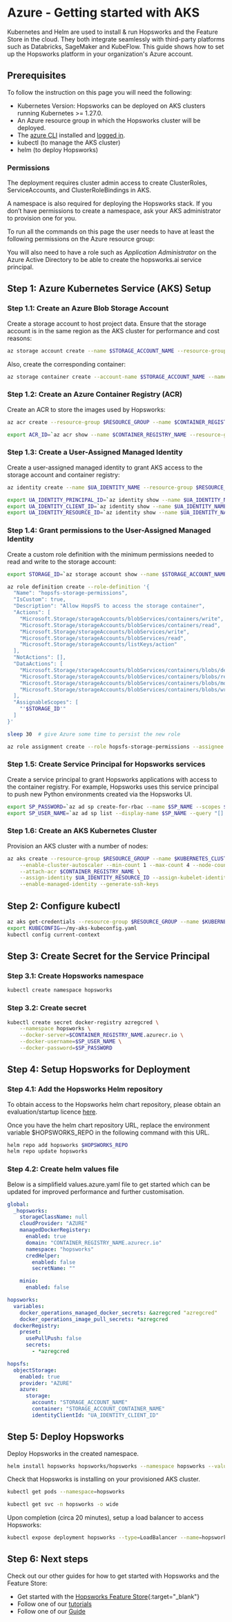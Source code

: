 # Azure - Getting started with AKS

Kubernetes and Helm are used to install & run Hopsworks and the Feature Store
in the cloud. They both integrate seamlessly with third-party platforms such as Databricks,
SageMaker and KubeFlow. This guide shows how to set up the Hopsworks platform in your organization's Azure account.

## Prerequisites

To follow the instruction on this page you will need the following:

- Kubernetes Version: Hopsworks can be deployed on AKS clusters running Kubernetes >= 1.27.0.
- An Azure resource group in which the Hopsworks cluster will be deployed. 
- The [azure CLI](https://learn.microsoft.com/en-us/cli/azure/install-azure-cli) installed and [logged in](https://docs.microsoft.com/en-us/cli/azure/authenticate-azure-cli).
- kubectl (to manage the AKS cluster)
- helm (to deploy Hopsworks)

### Permissions

The deployment requires cluster admin access to create ClusterRoles, ServiceAccounts, and ClusterRoleBindings in AKS.

A namespace is also required for deploying the Hopsworks stack. If you don’t have permissions to create a namespace, ask your AKS administrator to provision one for you.
	
To run all the commands on this page the user needs to have at least the following permissions on the Azure resource group:

You will also need to have a role such as *Application Administrator* on the Azure Active Directory to be able to create the hopsworks.ai service principal.

## Step 1: Azure Kubernetes Service (AKS) Setup

### Step 1.1: Create an Azure Blob Storage Account

Create a storage account to host project data. Ensure that the storage account is in the same region as the AKS cluster for performance and cost reasons:

```bash
az storage account create --name $STORAGE_ACCOUNT_NAME --resource-group $RESOURCE_GROUP --location $REGION
```

Also, create the corresponding container:

```bash
az storage container create --account-name $STORAGE_ACCOUNT_NAME --name $CONTAINER_NAME
```

### Step 1.2: Create an Azure Container Registry (ACR)

Create an ACR to store the images used by Hopsworks:

```bash
az acr create --resource-group $RESOURCE_GROUP --name $CONTAINER_REGISTRY_NAME --sku Basic --location $REGION

export ACR_ID=`az acr show --name $CONTAINER_REGISTRY_NAME --resource-group $RESOURCE_GROUP --query "id" --output tsv`
```

### Step 1.3: Create a User-Assigned Managed Identity

Create a user-assigned managed identity to grant AKS access to the storage account and container registry:

```bash
az identity create --name $UA_IDENTITY_NAME --resource-group $RESOURCE_GROUP

export UA_IDENTITY_PRINCIPAL_ID=`az identity show --name $UA_IDENTITY_NAME --resource-group $RESOURCE_GROUP --query principalId --output tsv`
export UA_IDENTITY_CLIENT_ID=`az identity show --name $UA_IDENTITY_NAME --resource-group $RESOURCE_GROUP --query clientId --output tsv`
export UA_IDENTITY_RESOURCE_ID=`az identity show --name $UA_IDENTITY_NAME --resource-group $RESOURCE_GROUP --query id --output tsv`
```

### Step 1.4: Grant permissions to the User-Assigned Managed Identity

Create a custom role definition with the minimum permissions needed to read and write to the storage account:

```bash
export STORAGE_ID=`az storage account show --name $STORAGE_ACCOUNT_NAME --resource-group $RESOURCE_GROUP --query "id" --output tsv`

az role definition create --role-definition '{
  "Name": "hopsfs-storage-permissions",
  "IsCustom": true,
  "Description": "Allow HopsFS to access the storage container",
  "Actions": [
    "Microsoft.Storage/storageAccounts/blobServices/containers/write",
    "Microsoft.Storage/storageAccounts/blobServices/containers/read",
    "Microsoft.Storage/storageAccounts/blobServices/write",
    "Microsoft.Storage/storageAccounts/blobServices/read",
    "Microsoft.Storage/storageAccounts/listKeys/action"
  ],
  "NotActions": [],
  "DataActions": [
    "Microsoft.Storage/storageAccounts/blobServices/containers/blobs/delete",
    "Microsoft.Storage/storageAccounts/blobServices/containers/blobs/read",
    "Microsoft.Storage/storageAccounts/blobServices/containers/blobs/move/action",
    "Microsoft.Storage/storageAccounts/blobServices/containers/blobs/write"
  ],
  "AssignableScopes": [
    "'$STORAGE_ID'"
  ]
}'

sleep 30  # give Azure some time to persist the new role

az role assignment create --role hopsfs-storage-permissions --assignee $UA_IDENTITY_PRINCIPAL_ID --scope $STORAGE_ID
```

### Step 1.5: Create Service Principal for Hopsworks services

Create a service principal to grant Hopsworks applications with access to the container registry. For example, Hopsworks uses this service principal to push new Python environments created via the Hopsworks UI.

```bash
export SP_PASSWORD=`az ad sp create-for-rbac --name $SP_NAME --scopes $ACR_ID --role acrpush --years 1 --query "password" --output tsv`
export SP_USER_NAME=`az ad sp list --display-name $SP_NAME --query "[].appId" --output tsv`
```

### Step 1.6: Create an AKS Kubernetes Cluster

Provision an AKS cluster with a number of nodes:

```bash
az aks create --resource-group $RESOURCE_GROUP --name $KUBERNETES_CLUSTER_NAME --network-plugin azure \
    --enable-cluster-autoscaler --min-count 1 --max-count 4 --node-count 3 --node-vm-size Standard_D8_v4 \
    --attach-acr $CONTAINER_REGISTRY_NAME \
    --assign-identity $UA_IDENTITY_RESOURCE_ID --assign-kubelet-identity $UA_IDENTITY_RESOURCE_ID \
    --enable-managed-identity --generate-ssh-keys
```

## Step 2: Configure kubectl

```bash
az aks get-credentials --resource-group $RESOURCE_GROUP --name $KUBERNETES_CLUSTER_NAME --file ~/my-aks-kubeconfig.yaml
export KUBECONFIG=~/my-aks-kubeconfig.yaml
kubectl config current-context
```

## Step 3: Create Secret for the Service Principal

### Step 3.1: Create Hopsworks namespace

```bash
kubectl create namespace hopsworks
```

### Step 3.2: Create secret

```bash
kubectl create secret docker-registry azregcred \
    --namespace hopsworks \
    --docker-server=$CONTAINER_REGISTRY_NAME.azurecr.io \
    --docker-username=$SP_USER_NAME \
    --docker-password=$SP_PASSWORD
```

## Step 4: Setup Hopsworks for Deployment

### Step 4.1: Add the Hopsworks Helm repository

To obtain access to the Hopsworks helm chart repository, please obtain 
an evaluation/startup licence [here](https://www.hopsworks.ai/try).

Once you have the helm chart repository URL, replace the environment
variable $HOPSWORKS_REPO in the following command with this URL.

```bash
helm repo add hopsworks $HOPSWORKS_REPO
helm repo update hopsworks
```

### Step 4.2: Create helm values file

Below is a simplifield values.azure.yaml file to get started which can be updated for improved performance and further customisation.

```yaml
global:
  _hopsworks:
    storageClassName: null
    cloudProvider: "AZURE"
    managedDockerRegistery:
      enabled: true
      domain: "CONTAINER_REGISTRY_NAME.azurecr.io"
      namespace: "hopsworks"
      credHelper:
        enabled: false
        secretName: ""

    minio:
      enabled: false

hopsworks:
  variables:
    docker_operations_managed_docker_secrets: &azregcred "azregcred"
    docker_operations_image_pull_secrets: *azregcred
  dockerRegistry:
    preset:
      usePullPush: false
      secrets:
        - *azregcred

hopsfs:
  objectStorage:
    enabled: true
    provider: "AZURE"
    azure:
      storage:
        account: "STORAGE_ACCOUNT_NAME"
        container: "STORAGE_ACCOUNT_CONTAINER_NAME"
        identityClientId: "UA_IDENTITY_CLIENT_ID"

```

## Step 5: Deploy Hopsworks

Deploy Hopsworks in the created namespace.

```bash
helm install hopsworks hopsworks/hopsworks --namespace hopsworks --values values.azure.yaml --timeout=600s
```

Check that Hopsworks is installing on your provisioned AKS cluster.

```bash
kubectl get pods --namespace=hopsworks

kubectl get svc -n hopsworks -o wide
```

Upon completion (circa 20 minutes), setup a load balancer to access Hopsworks:

```bash
kubectl expose deployment hopsworks --type=LoadBalancer --name=hopsworks-service --namespace <namespace>
```

## Step 6: Next steps

Check out our other guides for how to get started with Hopsworks and the Feature Store:

* Get started with the [Hopsworks Feature Store](https://colab.research.google.com/github/logicalclocks/hopsworks-tutorials/blob/master/quickstart.ipynb){:target="_blank"}
* Follow one of our [tutorials](../../tutorials/index.md)
* Follow one of our [Guide](../../user_guides/index.md)

